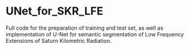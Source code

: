 # UNet_for_SKR_LFE
Full code for the preparation of training and test set, as well as implementation of U-Net for semantic segmentation of Low Frequency Extensions of Saturn Kilometric Radiation.
